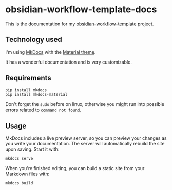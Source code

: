 # obsidian-workflow-template-docs

This is the documentation for my [obsidian-workflow-template](https://github.com/mathisgauthey/obsidian-workflow-template) project.

## Technology used

I'm using [MkDocs](https://www.mkdocs.org/) with the [Material theme](https://squidfunk.github.io/mkdocs-material/).

It has a wonderful documentation and is very customizable.

## Requirements

```bash
pip install mkdocs
pip install mkdocs-material
```

Don't forget the `sudo` before on linux, otherwise you might run into possible errors related to `command not found`.

## Usage

MkDocs includes a live preview server, so you can preview your changes as you write your documentation. The server will automatically rebuild the site upon saving. Start it with:

```bash
mkdocs serve
```

When you're finished editing, you can build a static site from your Markdown files with:

```bash
mkdocs build
```

